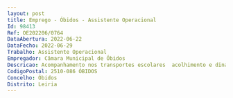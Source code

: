 ```yaml
--- 
layout: post
title: Emprego - Óbidos - Assistente Operacional
Id: 98413
Ref: OE202206/0764
DataAbertura: 2022-06-22
DataFecho: 2022-06-29
Trabalho: Assistente Operacional
Empregador: Câmara Municipal de Óbidos
Descricao: Acompanhamento nos transportes escolares  acolhimento e dinamização da componente de apoio a família (prolongamento da manhã e da tarde)  dinamização do serviço de refeições  dinamização das interrupções letivas  dinamização dos intervalos da componente letiva  execução dos serviços de limpeza  assegurar as faltas dos docentes desenvolvendo atividades de animação  dinamização de ações ligadas ao programa de Saúde  execução de procedimentos internos comuns ao programa Crescer Melhor e ao Município  respeitar os imperativos de segurança e deontologia profissional  vigiar e orientar comportamentos e atividades  acompanhar o docente em passeios, excursões e visitas  contribuir para a promoção do desenvolvimento integral e harmonioso tanto de crianças com um desenvolvimento normal como de crianças com necessidades especiais de educação.
CodigoPostal: 2510-086 ÓBIDOS
Concelho: Óbidos
Distrito: Leiria
--- 
```

